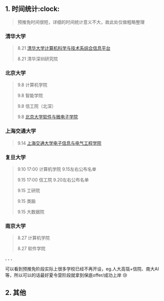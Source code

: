 ## 1. 时间统计:clock:

> 预推免时间很短，详细的时间统计意义不大，故此处仅做粗略整理

### 清华大学

> 8.21 [清华大学计算机科学与技术系综合信息平台](https://yzbm.tsinghua.edu.cn/publish/s03/s0302/detail/91edec02-62f2-459a-a0af-56ff194f84fb?yxsdm=024)
> 
> 8.21 清华深圳研究院 



### 北京大学

> 9.8 计算机学院
>
> 9.8 智能学院
>
> 9.8 信工院（北深）
>
> 9.8 [北京大学软件与微电子学院](https://www.ss.pku.edu.cn/admission/admnotice/4496.html)



### 上海交通大学

> 9.14 [上海交通大学电子信息与电气工程学院](https://www.seiee.sjtu.edu.cn/yjspy_zsgz_bszs/8988.html)
>
> 



### 复旦大学

> 9.10 17:00 计算机学院 9.15左右公布名单
>
> 9.15 17:00 信工院  9.20左右公布名单
>
> 9.15 工研院
>
> 9.15 类脑
>
> 9.15 大数据院

### 南京大学

> 8.27 计算机学院
>
> 8.27 软件学院

**.**
**.**
**.**

可以看到预推免阶段实际上很多学校已经不再开设，eg.人大高瓴+信院、南大AI等，所以可以的话最好夏令营阶段就拿到保底offer/成功上岸 :cry:

## 2. 其他